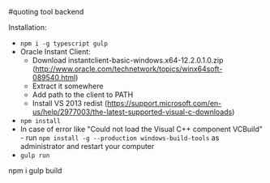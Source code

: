 #quoting tool backend

Installation:

* `npm i -g typescript gulp`
* Oracle Instant Client:
    - Download instantclient-basic-windows.x64-12.2.0.1.0.zip (http://www.oracle.com/technetwork/topics/winx64soft-089540.html)
    - Extract it somewhere
    - Add path to the client to PATH
    - Install VS 2013 redist (https://support.microsoft.com/en-us/help/2977003/the-latest-supported-visual-c-downloads)
* `npm install`
* In case of error like "Could not load the Visual C++ component VCBuild" - run `npm install -g --production windows-build-tools` as administrator and restart your computer
* `gulp run`

npm i
gulp build
